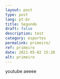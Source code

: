 ```yaml
---
layout: post
type: post
lang: pt-br
title: Segundo
draft: false
description: test
category: esportes
permalink: primeiro/
ref: primeiro
date: 2021-05-02 15:20
alt: primeiro
---
```

youtube aeeee